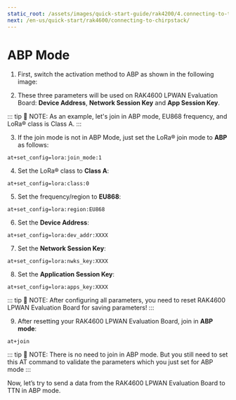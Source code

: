 ```yaml
---
static_root: /assets/images/quick-start-guide/rak4200/4.connecting-to-ttn/ttn-abp
next: /en-us/quick-start/rak4600/connecting-to-chirpstack/
---
```

# ABP Mode

1. First, switch the activation method to ABP as shown in the following image:

<rk-img
  :src="`${$frontmatter.static_root}/bryeyppqcyb1amkfs4po.png`"
  width="100%"
  figure-number="1"
  caption="APB Activation in The Things Network"
/>

2. These three parameters will be used on  RAK4600 LPWAN Evaluation Board: **Device Address**, **Network Session Key** and **App Session Key**.

<rk-img
  :src="`${$frontmatter.static_root}/bryeyppqcyb1amkfs4po.png`"
  width="100%"
  figure-number="2"
  caption="ABP Parameters in The Things Network"
/>

::: tip 📝 NOTE:
 As an example, let's join in ABP mode, EU868 frequency, and LoRa® class is Class A.
:::

3. If the join mode is not in ABP Mode, just set the LoRa® join mode to **ABP** as follows:
```
at+set_config=lora:join_mode:1
```
<rk-img
  :src="`${$frontmatter.static_root}/cl6jv8cge7hzkavag3hn.jpg`"
  width="60%"
  figure-number="3"
  caption="ABP Parameters in The Things Network"
/>

4. Set the LoRa® class to **Class A**:
```
at+set_config=lora:class:0
```
<rk-img
  :src="`${$frontmatter.static_root}/mmll3jdm6l9hg3jm5jy7.jpg`"
  width="60%"
  figure-number="4"
  caption="AT Command for ABP LoRa® Class via RAK Serial Port Tool"
/>

5. Set the frequency/region to **EU868**:
```
at+set_config=lora:region:EU868
```
<rk-img
  :src="`${$frontmatter.static_root}/hoxaobrwlgh6otjde6vd.jpg`"
  width="60%"
  figure-number="5"
  caption="AT Command for ABP LoRa® Class via RAK Serial Port Tool"
/>

6. Set the **Device Address**:
```
at+set_config=lora:dev_addr:XXXX
```
<rk-img
  :src="`${$frontmatter.static_root}/i5tmaceu0jqjbh3qt4po.jpg`"
  width="60%"
  figure-number="6"
  caption="AT Command for ABP LoRa® Device Address via RAK Serial Port Tool"
/>

7. Set the **Network Session Key**:
```
at+set_config=lora:nwks_key:XXXX
```
<rk-img
  :src="`${$frontmatter.static_root}/kc6fxzmr4ijlan1sgrh8.jpg`"
  width="60%"
  figure-number="7"
  caption="AT Command for ABP LoRa® Network Session Key via RAK Serial Port Tool"
/>

8. Set the **Application Session Key**:
```
at+set_config=lora:apps_key:XXXX
```
<rk-img
  :src="`${$frontmatter.static_root}/wcfzckjltpwf2n8pdobs.jpg`"
  width="60%"
  figure-number="8"
  caption="AT Command for ABP LoRa® Application Session Key via RAK Serial Port Tool"
/>

::: tip 📝 NOTE:
 After configuring all parameters, you need to reset  RAK4600 LPWAN Evaluation Board for saving parameters!
:::

9. After resetting your  RAK4600 LPWAN Evaluation Board, join in **ABP mode**:
```
at+join
```
<rk-img
  :src="`${$frontmatter.static_root}/mqklekitvyx1smagkvx5.jpg`"
  width="60%"
  figure-number="9"
  caption="AT Command for ABP LoRa®  Join via RAK Serial Port Tool"
/>

::: tip 📝 NOTE:
 There is no need to join in ABP mode. But you still need to set this AT command to validate the parameters which you just set for ABP mode
:::

Now, let’s try to send a data from the RAK4600 LPWAN Evaluation Board to TTN in ABP mode.

<rk-img
  :src="`${$frontmatter.static_root}/hdyn5eezsmczhxvblpkn.jpg`"
  width="60%"
  figure-number="10"
  caption=" OTAA Test Sample Data Sent via RAK Serial Port Tool"
/>

